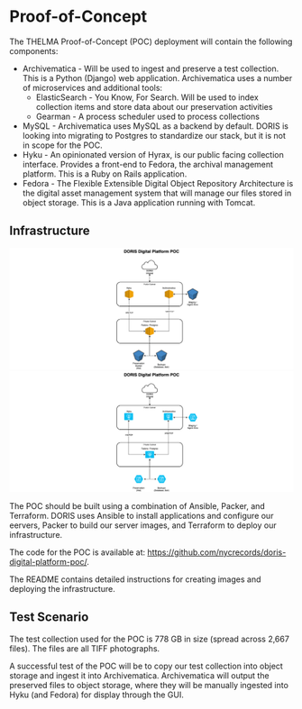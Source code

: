 Proof-of-Concept
================

The THELMA Proof-of-Concept (POC) deployment will contain the following components:

- Archivematica - Will be used to ingest and preserve a test collection. This is a Python (Django) web application. Archivematica uses a number of microservices and additional tools:
  - ElasticSearch - You Know, For Search. Will be used to index collection items and store data about our preservation activities
  - Gearman - A process scheduler used to process collections
- MySQL - Archivematica uses MySQL as a backend by default. DORIS is looking into migrating to Postgres to standardize our stack, but it is not in scope for the POC.
- Hyku - An opinionated version of Hyrax, is our public facing collection interface. Provides a front-end to Fedora, the archival management platform. This is a Ruby on Rails application.
- Fedora - The Flexible Extensible Digital Object Repository Architecture is the digital asset management system that will manage our files stored in object storage. This is a Java application running with Tomcat.

Infrastructure
--------------

![AWS Infrastructure](../../diagrams/poc-aws.png)
![Azure Infrastructure](../../diagrams/poc-azure.png)

The POC should be built using a combination of Ansible, Packer, and Terraform. DORIS uses Ansible to install applications and configure our eervers, Packer to build our server images, and Terraform to deploy our infrastructure. 

The code for the POC is available at: <https://github.com/nycrecords/doris-digital-platform-poc/>.

The README contains detailed instructions for creating images and deploying the infrastructure.

Test Scenario
-------------

The test collection used for the POC is 778 GB in size (spread across 2,667 files). The files are all TIFF photographs.

A successful test of the POC will be to copy our test collection into object storage and ingest it into Archivematica. Archivematica will output the preserved files to object storage, where they will be manually ingested into Hyku (and Fedora) for display through the GUI.

